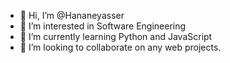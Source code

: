 - 👋 Hi, I’m @Hananeyasser
- 👀 I’m interested in Software Engineering  
- 🌱 I’m currently learning Python and JavaScript 
- 💞️ I’m looking to collaborate on any web projects.

<!---
Hananeyasser/Hananeyasser is a ✨ special ✨ repository because its `README.md` (this file) appears on your GitHub profile.
You can click the Preview link to take a look at your changes.
--->
